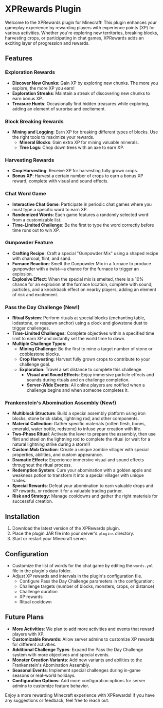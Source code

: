 # XPRewards Plugin

Welcome to the XPRewards plugin for Minecraft! This plugin enhances your gameplay experience by rewarding players with experience points (XP) for various activities. Whether you're exploring new territories, breaking blocks, harvesting crops, or participating in chat games, XPRewards adds an exciting layer of progression and rewards.

## Features

### Exploration Rewards
- **Discover New Chunks**: Gain XP by exploring new chunks. The more you explore, the more XP you earn!
- **Exploration Streaks**: Maintain a streak of discovering new chunks to earn bonus XP.
- **Treasure Hunts**: Occasionally find hidden treasures while exploring, adding an element of surprise and excitement.

### Block Breaking Rewards
- **Mining and Logging**: Earn XP for breaking different types of blocks. Use the right tools to maximize your rewards.
  - **Mineral Blocks**: Gain extra XP for mining valuable minerals.
  - **Tree Logs**: Chop down trees with an axe to earn XP.

### Harvesting Rewards
- **Crop Harvesting**: Receive XP for harvesting fully grown crops.
- **Bonus XP**: Harvest a certain number of crops to earn a bonus XP reward, complete with visual and sound effects.

### Chat Word Game
- **Interactive Chat Game**: Participate in periodic chat games where you must type a specific word to earn XP.
- **Randomized Words**: Each game features a randomly selected word from a customizable list.
- **Time-Limited Challenge**: Be the first to type the word correctly before time runs out to win XP.

### Gunpowder Feature
- **Crafting Recipe**: Craft a special "Gunpowder Mix" using a shaped recipe with charcoal, flint, and sand.
- **Furnace Reaction**: Smelt the Gunpowder Mix in a furnace to produce gunpowder with a twist—a chance for the furnace to trigger an explosion.
- **Explosive Effect**: When the special mix is smelted, there is a 10% chance for an explosion at the furnace location, complete with sound, particles, and a knockback effect on nearby players, adding an element of risk and excitement.

### Pass the Day Challenge (New!)
- **Ritual System**: Perform rituals at special blocks (enchanting table, lodestone, or respawn anchor) using a clock and glowstone dust to trigger challenges.
- **Time-Limited Challenges**: Complete objectives within a specified time limit to earn XP and instantly set the world time to dawn.
- **Multiple Challenge Types**:
  - **Mining Challenge**: Be the first to mine a target number of stone or cobblestone blocks.
  - **Crop Harvesting**: Harvest fully grown crops to contribute to your challenge goal.
  - **Exploration**: Travel a set distance to complete this challenge.
     - **Visual and Sound Effects**: Enjoy immersive particle effects and sounds during rituals and on challenge completion.
     - **Server-Wide Events**: All online players are notified when a challenge begins and when someone completes it.

### Frankenstein's Abomination Assembly (New!)
- **Multiblock Structure**: Build a special assembly platform using iron blocks, stone brick slabs, lightning rod, and other components.
- **Material Collection**: Gather specific materials (rotten flesh, bones, emerald, water bottle, redstone) to infuse your creation with life.
- **Two-Phase Ritual**: Activate the lever to prepare the assembly, then use flint and steel on the lightning rod to complete the ritual (or wait for a natural lightning strike during a storm!)
- **Custom Mob Creation**: Create a unique zombie villager with special properties, abilities, and custom appearance.
- **Dramatic Effects**: Experience immersive visual and sound effects throughout the ritual process.
- **Redemption System**: Cure your abomination with a golden apple and weakness potion to transform it into a special villager with unique trades.
- **Special Rewards**: Defeat your abomination to earn valuable drops and XP rewards, or redeem it for a valuable trading partner.
- **Risk and Strategy**: Manage cooldowns and gather the right materials for successful creation.

## Installation

1. Download the latest version of the XPRewards plugin.
2. Place the plugin JAR file into your server's `plugins` directory.
3. Start or restart your Minecraft server.

## Configuration

- Customize the list of words for the chat game by editing the `words.yml` file in the plugin's data folder.
- Adjust XP rewards and intervals in the plugin's configuration file.
  - Configure Pass the Day Challenge parameters in the configuration:
  - Challenge targets (number of blocks, monsters, crops, or distance)
  - Challenge duration
  - XP rewards
  - Ritual cooldown

## Future Plans

- **More Activities**: We plan to add more activities and events that reward players with XP.
- **Customizable Rewards**: Allow server admins to customize XP rewards for different activities.
- **Additional Challenge Types**: Expand the Pass the Day Challenge system with more objectives and special events.
- **Monster Creation Variants**: Add new variants and abilities to the Frankenstein's Abomination Assembly.
- **Seasonal Events**: Implement special challenges during in-game seasons or real-world holidays.
- **Configuration Options**: Add more configuration options for server admins to customize feature behavior.

Enjoy a more rewarding Minecraft experience with XPRewards! If you have any suggestions or feedback, feel free to reach out.

